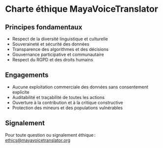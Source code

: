 # Charte éthique MayaVoiceTranslator

## Principes fondamentaux
- Respect de la diversité linguistique et culturelle
- Souveraineté et sécurité des données
- Transparence des algorithmes et des décisions
- Gouvernance participative et communautaire
- Respect du RGPD et des droits humains

## Engagements
- Aucune exploitation commerciale des données sans consentement explicite
- Auditabilité et traçabilité de toutes les actions
- Ouverture à la contribution et à la critique constructive
- Protection des mineurs et des populations vulnérables

## Signalement
Pour toute question ou signalement éthique : ethics@mayavoicetranslator.org
